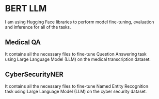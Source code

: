 # BERT LLM

I am using Hugging Face libraries to perform model fine-tuning, evaluation and inference for all of the tasks.

## Medical QA
It contains all the necessary files to fine-tune Question Answering task using Large Language Model (LLM) on the medical transcription dataset.

## CyberSecurityNER
It contains all the necessary files to fine-tune Named Entity Recognition task using Large Language Model (LLM) on the cyber security dataset.
